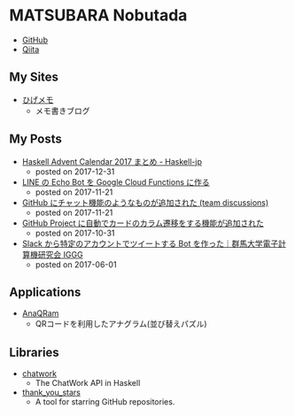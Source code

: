 # MATSUBARA Nobutada
- [GitHub](https://github.com/matsubara0507)
- [Qiita](https://qiita.com/matsubara0507)

## My Sites
- [ひげメモ](http://matsubara0507.github.io)
    - メモ書きブログ

## My Posts
- [Haskell Advent Calendar 2017 まとめ - Haskell-jp](http://haskell.jp/blog/posts/2017/advent-calendar-2017.html)
    - posted on 2017-12-31
- [LINE の Echo Bot を Google Cloud Functions に作る](https://qiita.com/matsubara0507/items/04ab3c2197aa5f68e499)
    - posted on 2017-11-21
- [GitHub にチャット機能のようなものが追加された (team discussions)](https://qiita.com/matsubara0507/items/47d2e2545553e415f969)
    - posted on 2017-11-21
- [GitHub Project に自動でカードのカラム遷移をする機能が追加された](https://qiita.com/matsubara0507/items/f384991b4854aa28745a)
    - posted on 2017-10-31
- [Slack から特定のアカウントでツイートする Bot を作った｜群馬大学電子計算機研究会 IGGG](http://iggg.github.io/2017/06/01/make-tweet-slack-bot)
    - posted on 2017-06-01

## Applications
- [AnaQRam](http://github.com/matsubara0507/AnaQRam)
    - QRコードを利用したアナグラム(並び替えパズル)

## Libraries
- [chatwork](http://hackage.haskell.org/package/chatwork)
    - The ChatWork API in Haskell
- [thank_you_stars](http://hex.pm/packages/thank_you_stars)
    - A tool for starring GitHub repositories.
